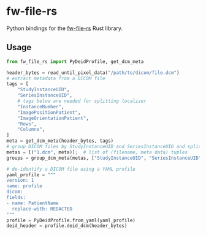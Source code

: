 # fw-file-rs

Python bindings for the [fw-file-rs][fw-file-rs-repo] Rust library.

## Usage

```py
from fw_file_rs import PyDeidProfile, get_dcm_meta

header_bytes = read_until_pixel_data("/path/to/dicom/file.dcm")
# extract metadata from a DICOM file
tags = [
    "StudyInstanceUID",
    "SeriesInstanceUID",
    # tags below are needed for splitting localizer
    "InstanceNumber",
    "ImagePositionPatient",
    "ImageOrientationPatient",
    "Rows",
    "Columns",
]
meta = get_dcm_meta(header_bytes, tags)
# group DICOM files by StudyInstanceUID and SeriesInstanceUID and split localizer
metas = [("1.dcm", meta)];  # list of (filename, meta data) tuples
groups = group_dcm_meta(metas, ["StudyInstanceUID", "SeriesInstanceUID"], True)

# de-identify a DICOM file using a YAML profile
yaml_profile = """
version: 1
name: profile
dicom:
fields:
- name: PatientName
  replace-with: REDACTED
"""
profile = PyDeidProfile.from_yaml(yaml_profile)
deid_header = profile.deid_dcm(header_bytes)
```

[fw-file-rs-repo]: https://gitlab.com/flywheel-io/tools/lib/fw-file-rs
